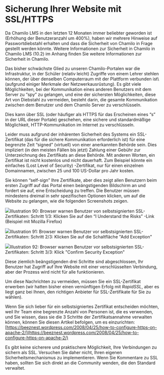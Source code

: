 
# Sicherung Ihrer Website mit SSL/HTTPS

Da Chamilo LMS in den letzten 12 Monaten immer beliebter geworden ist \(Erhöhung der Benutzeranzahl um 400%\), haben wir mehrere Hinweise auf Passwortdiebstahl erhalten und dass die Sicherheit von Chamilo in Frage gestellt werden könnte. Weitere Informationen zur Sicherheit in Chamilo in Chamilo LMS \(10.2\) im Anhang finden Sie weitere Informationen zur Sicherheit in Chamilo.

Das bisher schwächste Glied zu unseren Chamilo-Portalen war die Infrastruktur, in der Schüler (relativ leicht\) Zugriffe von einem Lehrer stehlen können, der über denselben Computerraum mit der Plattform verbunden ist\ \(aufgrund einiger Merkmale der Netzwerkausrüstung\). Es gibt viele Möglichkeiten, bei der Kommunikation eines anderen Benutzers mit dem Server zu “spy” zu gelangen, und eine der sichersten Möglichkeiten, diese Art von Diebstahl zu vermeiden, besteht darin, die gesamte Kommunikation zwischen dem Benutzer und dem Chamilo Server zu verschlüsseln.

Dies kann über SSL \(oder häufiger als HTTPS für das Erscheinen eines “s” in der URL dieser Portale\) geschehen, eine sichere und standardmäßige Möglichkeit, HTTP-Kommunikation im Internet zu verschlüsseln.

Leider muss aufgrund der inhärenten Sicherheit des Systems ein SSL-Zertifikat \(das für die sichere Kommunikation erforderlich ist\) für eine begrenzte Zeit “signed” \(virtuell) von einer anerkannten Behörde sein. Dies impliziert \(in den meisten Fällen bis jetzt\) Zahlung einer Gebühr zur Unterzeichnung des Zertifikats an diese Behörde. Mit anderen Worten, ein Zertifikat ist nicht kostenlos und nicht dauerhaft. Zum Beispiel könnte ein einfaches \(Lost Level of Security\) -Zertifikat, nur für einen einzelnen Domainnamen, zwischen 25 und 100 US-Dollar pro Jahr kosten.

Sie können “self-sign” Ihre Zertifikate, aber dies zeigt allen Benutzern beim ersten Zugriff auf das Portal einen beängstigenden Bildschirm an und fordert sie auf, eine Entscheidung zu treffen. Die Benutzer müssen mindestens dreimal in sehr spezifischen Optionen klicken, um auf die Website zu gelangen, wie die folgenden Screenshots zeigen.

![](../../.gitbook/assets/images52%20%281%29.png)Illustration 90: Browser warnen Benutzer von selbstsignierten SSL-Zertifikaten: Schritt 1/3: Klicken Sie auf den “I Understand the Risks” -Link \(Beispiel mit Mozilla Firefox\)

![](../../.gitbook/assets/images53%20%281%29.png)Illustration 91: Browser warnen Benutzer vor selbstsignierten SSL-Zertifikaten: Schritt 2/3: Klicken Sie auf die Schaltfläche "Add Exception"

![](../../.gitbook/assets/images60%20%281%29.png)Illustration 92: Browser warnen Benutzer vor selbstsignierten SSL-Zertifikaten: Schritt 3/3: Klick "Confirm Security Exception"

Diese ziemlich beängstigenden drei Schritte sind abgeschlossen, Ihr Benutzer hat Zugriff auf Ihre Website mit einer verschlüsselten Verbindung, aber der Prozess wird nicht für alle funktionieren.

Um diese Nachrichten zu vermeiden, müssen Sie ein SSL-Zertifikat erwerben \(wir hatten bisher einen vernünftigen Erfolg mit _RapidSSL_, aber es liegt ganz bei Ihnen, den richtigen Anbieter für SSL-Zertifikate für Sie zu wählen\).

Wenn Sie sich lieber für ein selbstsigniertes Zertifikat entscheiden möchten, weil Ihr Team eine begrenzte Anzahl von Personen ist, die es verwenden, und Sie wissen, dass sie die 3 Schritte der Zertifikatsannahme verwalten können, können Sie diesen Artikel befolgen, um es einzurichten: [https://beeznest.wordpress.com/2008/04/25/how-to-configure-https-on-apache-2/](https://beeznest.wordpress.com/2008/04/25/how-to-configure-https-on-apache-2/)

Es gibt keine sicherere und praktischere Möglichkeit, Ihre Verbindungen zu sichern als SSL. Versuchen Sie daher nicht, Ihren eigenen Sicherheitsmechanismus zu implementieren. Wenn Sie Kommentare zu SSL haben, sollten Sie sich direkt an die Community wenden, die den Standard verwaltet.